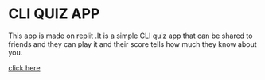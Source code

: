 # CLI QUIZ APP
 This app is made on replit .It is a simple CLI quiz app that  can be shared to friends and they can play it and their score tells how much they know about you.  

 [click here ](https://replit.com/@RajulKoshta/neog-firstProgram-ex15?embed=true#index.js)
